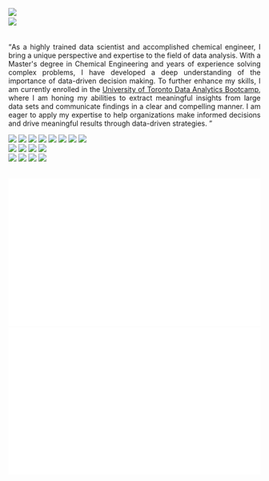 <!--readme header-->
<img src="https://img.shields.io/badge/Ali T. Heidari-d2d9e0.svg?style=for-the-badge" width="200px"><br>
<img src="https://img.shields.io/badge/Data Devotee, Programming Enthusiast, Green Life Scientist-d2d9e0.svg?style=for-the-badge" width="780px">
<img src="https://img.shields.io/badge/ -d2d9e0.svg?style=for-the-badge" width="1500px" height="1px">
 
<p align="justify">
<q>As a highly trained data scientist and accomplished chemical engineer, I bring a unique perspective and expertise to the field of data analysis. With a Master's degree in Chemical Engineering and years of experience solving complex problems, I have developed a deep understanding of the importance of data-driven decision making. To further enhance my skills, I am currently enrolled in the <a href="https://bootcamp.learn.utoronto.ca/data/">University of Toronto Data Analytics Bootcamp</a>, where I am honing my abilities to extract meaningful insights from large data sets and communicate findings in a clear and compelling manner. I am eager to apply my expertise to help organizations make informed decisions and drive meaningful results through data-driven strategies. <Portfolio><Portfolio>
</q></p>
  
  


<p align="left"> 
<img src="https://img.shields.io/badge/Languages-white.svg?style=for-the-badge">
<img src="https://img.shields.io/badge/ -white.svg?style=for-the-badge">

<img src="https://img.shields.io/badge/python-%23316192.svg?style=for-the-badge&logo=Python&logoColor=yellow">
<img src="https://img.shields.io/badge/html5-%23E34F26.svg?style=for-the-badge&logo=html5&logoColor=white">
<img src="https://img.shields.io/badge/css3-%231572B6.svg?style=for-the-badge&logo=css3&logoColor=white">
<img src="https://img.shields.io/badge/javascript-%23323330.svg?style=for-the-badge&logo=javascript&logoColor=%23F7DF1E">
<img src="https://img.shields.io/badge/matlab-%23316192.svg?style=for-the-badge&logo=matlab&logoColor=%23E34F26">
<img src="https://img.shields.io/badge/Visual Basic-blueviolet.svg?style=for-the-badge&logo=.net&logoColor=#512BD4"></br>
  
<img src="https://img.shields.io/badge/Database System-white.svg?style=for-the-badge">
<img src="https://img.shields.io/badge/postgres-%23316192.svg?style=for-the-badge&logo=postgresql&logoColor=white">
<img src="https://img.shields.io/badge/MongoDB-%234ea94b.svg?style=for-the-badge&logo=mongodb&logoColor=white">
<img src="https://img.shields.io/badge/sqlite-%2307405e.svg?style=for-the-badge&logo=sqlite&logoColor=white"></br>

<img src="https://img.shields.io/badge/Visualization-white.svg?style=for-the-badge">
<img src="https://img.shields.io/badge/tableau-lightgray.svg?style=for-the-badge&logo=tableau&logoColor=darkblue">
<img src="https://img.shields.io/badge/plotly-skyblue.svg?style=for-the-badge&logo=plotly&logoColor=darkblue">
<img src="https://img.shields.io/badge/leaflet-%199900.svg?style=for-the-badge&logo=leaflet&logoColor=gray"></br>

<img src="https://img.shields.io/badge/ -d2d9e0.svg?style=for-the-badge" width="1500px" height="1px">

</p>

</p>
<p align="Center">
<img src="https://github.com/theidari/statusrepo/blob/master/generated/overview.svg" >
<img src="https://github.com/theidari/statusrepo/blob/master/generated/languages.svg" >
</p>

